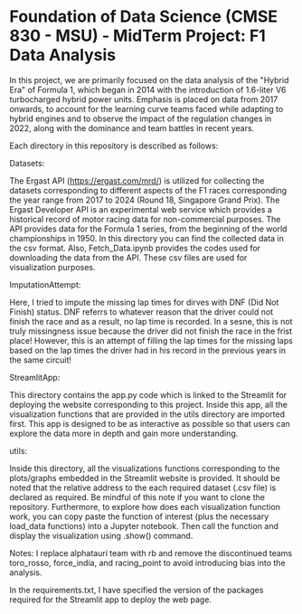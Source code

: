 # Foundation of Data Science (CMSE 830 - MSU) - MidTerm Project: F1 Data Analysis

In this project, we are primarily focused on the data analysis of the "Hybrid Era" of Formula 1, which began in 2014 with the introduction of 1.6-liter V6 turbocharged hybrid power units. Emphasis is placed on data from 2017 onwards, to account for the learning curve teams faced while adapting to hybrid engines and to observe the impact of the regulation changes in 2022, along with the dominance and team battles in recent years.

Each directory in this repository is described as follows:

Datasets:

The Ergast API (https://ergast.com/mrd/) is utilized for collecting the datasets corresponding to different aspects of the F1 races corresponding the year range from 2017 to 2024 (Round 18, Singapore Grand Prix). The Ergast Developer API is an experimental web service which provides a historical record of motor racing data for non-commercial purposes. The API provides data for the Formula 1 series, from the beginning of the world championships in 1950.
In this directory you can find the collected data in the csv format. Also, Fetch_Data.ipynb provides the codes used for downloading the data from the API. These csv files are used for visualization purposes.

ImputationAttempt:

Here, I tried to impute the missing lap times for dirves with DNF (Did Not Finish) status. DNF referrs to whatever reason that the driver could not finish the race and as a result, no lap time is recorded. In a sesne, this is not truly missingness issue because the driver did not finish the race in the frist place! However, this is an attempt of filling the lap times for the missing laps based on the lap times the driver had in his record in the previous years in the same circuit!

StreamlitApp:

This directory contains the app.py code which is linked to the Streamlit for deploying the website corresponding to this project. Inside this app, all the visualization functions that are provided in the utils directory are imported first. This app is designed to be as interactive as possible so that users can explore the data more in depth and gain more understanding.

utils:

Inside this directory, all the visualizations functions corresponding to the plots/graphs embedded in the Streamlit website is provided. It should be noted that the relative address to the each required dataset (.csv file) is declared as required. Be mindful of this note if you want to clone the repository. Furthermore, to explore how does each visualization function work, you can copy paste the function of interest (plus the necessary load_data functions) into a Jupyter notebook. Then call the function and display the visualization using .show() command.



Notes:
I replace alphatauri team with rb and remove the discontinued teams toro_rosso, force_india, and racing_point to avoid introducing bias into the analysis.

In the requirements.txt, I have specified the version of the packages required for the Streamlit app to deploy the web page.
